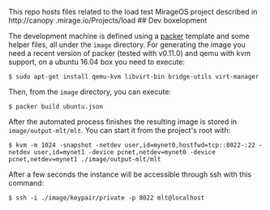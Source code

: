 This repo hosts files related to the load test MirageOS project described in
http://canopy .mirage.io/Projects/load ## Dev boxelopment



The development machine is defined using a [packer](https://www.packer.io/) template
and some helper files, all under the `image` directory. For generating the image you need
a recent version of packer (tested with v0.11.0) and qemu with kvm support, on a ubuntu
16.04 box you need to execute:

    $ sudo apt-get install qemu-kvm libvirt-bin bridge-utils virt-manager

Then, from the `image` directory, you can execute:

    $ packer build ubuntu.json

After the automated process finishes the resulting image is stored in `image/output-mlt/mlt`.
You can start it from the project's root with:

    $ kvm -m 1024 -snapshot -netdev user,id=mynet0,hostfwd=tcp::8022-:22 -netdev user,id=mynet1 -device pcnet,netdev=mynet0 -device pcnet,netdev=mynet1 ./image/output-mlt/mlt

After a few seconds the instance will be accessible through ssh with this command:

    $ ssh -i ./image/keypair/private -p 8022 mlt@localhost
